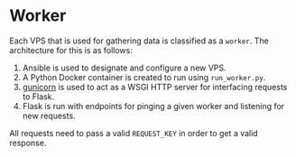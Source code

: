 # Worker

Each VPS that is used for gathering data is classified as a `worker`. The architecture for this is as follows:

1. Ansible is used to designate and configure a new VPS.
2. A Python Docker container is created to run using `run_worker.py`.
3. [gunicorn](https://gunicorn.org) is used to act as a WSGI HTTP server for interfacing requests to Flask. 
4. Flask is run with endpoints for pinging a given worker and listening for new requests.

All requests need to pass a valid `REQUEST_KEY` in order to get a valid response.